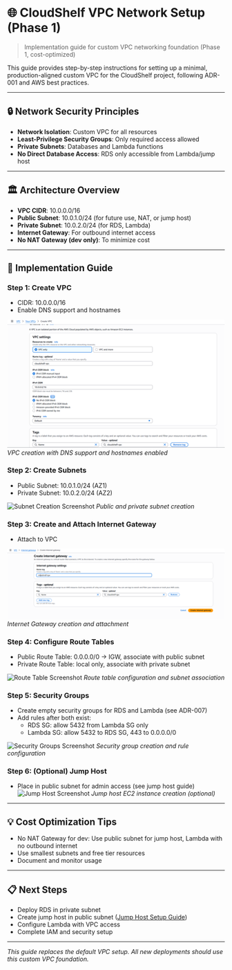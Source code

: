 # 🌐 CloudShelf VPC Network Setup (Phase 1)

> Implementation guide for custom VPC networking foundation (Phase 1, cost-optimized)

This guide provides step-by-step instructions for setting up a minimal, production-aligned custom VPC for the CloudShelf project, following ADR-001 and AWS best practices.

---

## 🔒 Network Security Principles

- **Network Isolation**: Custom VPC for all resources
- **Least-Privilege Security Groups**: Only required access allowed
- **Private Subnets**: Databases and Lambda functions
- **No Direct Database Access**: RDS only accessible from Lambda/jump host

---

## 🏛️ Architecture Overview

- **VPC CIDR**: 10.0.0.0/16
- **Public Subnet**: 10.0.1.0/24 (for future use, NAT, or jump host)
- **Private Subnet**: 10.0.2.0/24 (for RDS, Lambda)
- **Internet Gateway**: For outbound internet access
- **No NAT Gateway (dev only)**: To minimize cost

---

## 🚀 Implementation Guide

### **Step 1: Create VPC**

- CIDR: 10.0.0.0/16
- Enable DNS support and hostnames

![VPC Creation Screenshot](../screenshots/vpc/CloudShelf-VPC-Creation-Step1.png)
_VPC creation with DNS support and hostnames enabled_

### **Step 2: Create Subnets**

- Public Subnet: 10.0.1.0/24 (AZ1)
- Private Subnet: 10.0.2.0/24 (AZ2)

![Subnet Creation Screenshot](../screenshots/vpc/CloudShelf-Subnet-Creation-Step2.png)
_Public and private subnet creation_

### **Step 3: Create and Attach Internet Gateway**

- Attach to VPC

![Internet Gateway Screenshot](../screenshots/vpc/CloudShelf-Internet-Gateway-Step3.png)
_Internet Gateway creation and attachment_

### **Step 4: Configure Route Tables**

- Public Route Table: 0.0.0.0/0 → IGW, associate with public subnet
- Private Route Table: local only, associate with private subnet

![Route Table Screenshot](../screenshots/vpc/CloudShelf-Route-Table-Step4.png)
_Route table configuration and subnet association_

### **Step 5: Security Groups**

- Create empty security groups for RDS and Lambda (see ADR-007)
- Add rules after both exist:
  - RDS SG: allow 5432 from Lambda SG only
  - Lambda SG: allow 5432 to RDS SG, 443 to 0.0.0.0/0

![Security Groups Screenshot](../screenshots/vpc/CloudShelf-Security-Groups-Step5.png)
_Security group creation and rule configuration_

### **Step 6: (Optional) Jump Host**

- Place in public subnet for admin access (see jump host guide)
  ![Jump Host Screenshot](../screenshots/vpc/CloudShelf-Jump-Host-Step6.png)
  _Jump host EC2 instance creation (optional)_

---

## 💡 Cost Optimization Tips

- No NAT Gateway for dev: Use public subnet for jump host, Lambda with no outbound internet
- Use smallest subnets and free tier resources
- Document and monitor usage

---

## 📋 Next Steps

- Deploy RDS in private subnet
- Create jump host in public subnet ([Jump Host Setup Guide](cloudshelf-jump-host-setup.md))
- Configure Lambda with VPC access
- Complete IAM and security setup

---

_This guide replaces the default VPC setup. All new deployments should use this custom VPC foundation._
